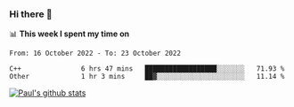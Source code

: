 ### Hi there 👋

📊 **This week I spent my time on**
<!--START_SECTION:waka-->

```text
From: 16 October 2022 - To: 23 October 2022

C++               6 hrs 47 mins   ██████████████████░░░░░░░   71.93 %
Other             1 hr 3 mins     ██▓░░░░░░░░░░░░░░░░░░░░░░   11.14 %
```

<!--END_SECTION:waka-->


[![Paul's github stats](https://github-readme-stats.vercel.app/api?username=mickeyouyou&theme=dracula&show_icons=true)](https://github.com/anuraghazra/github-readme-stats)
